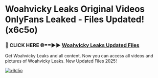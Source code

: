 # Woahvicky Leaks Original Videos 0nlyFans Leaked - Files Updated! (x6c5o)

<h3>🔴 CLICK HERE 🌐==►► <a href="https://tinyurl.com/2jnfzry5" rel="nofollow">Woahvicky Leaks Updated Files</a></h3>

Get Woahvicky Leaks and all content. Now you can access all videos and pictures of Woahvicky Leaks. New Updated Files 2025!

[![x6c5o](https://i.imgur.com/GyGTBgg.gif)](https://tinyurl.com/2jnfzry5)
